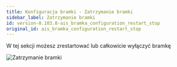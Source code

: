 ```yaml
---
title: Konfiguracja bramki - Zatrzymanie bramki
sidebar_label: Zatrzymanie bramki
id: version-0.103.8-ais_bramka_configuration_restart_stop
original_id: ais_bramka_configuration_restart_stop
---
```


W tej sekcji możesz zrestartować lub całkowicie wyłączyć bramkę

![Zatrzymanie bramki](/AIS-docs/img/en/bramka/config_ais_dom_section7.png)
